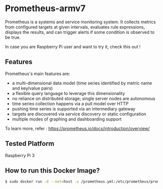 # Prometheus-armv7

Prometheus is a systems and service monitoring system. It collects metrics from configured targets at given intervals, evaluates rule expressions, displays the results, and can trigger alerts if some condition is observed to be true.

In case you are Raspberry Pi user and want to try it, check this out !

Features
-------------

Prometheus's main features are:

   -  a multi-dimensional data model (time series identified by metric name and key/value pairs)
   - a flexible query language to leverage this dimensionality
   - no reliance on distributed storage; single server nodes are autonomous
   - time series collection happens via a pull model over HTTP
   - pushing time series is supported via an intermediary gateway
   - targets are discovered via service discovery or static configuration
   - multiple modes of graphing and dashboarding support

To learn more, refer : https://prometheus.io/docs/introduction/overview/

Tested Platform
--------------------

Raspberry Pi 3


How to run this Docker Image?
----------------------------------------

```sh
$ sudo docker run -d --net=host -v /prometheus.yml:/etc/prometheus/prometheus.yml  ajeetraina/prometheus-armh7
```
